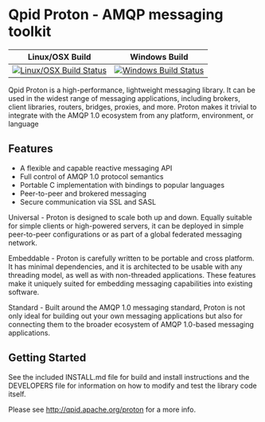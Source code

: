 Qpid Proton - AMQP messaging toolkit
====================================

Linux/OSX Build | Windows Build
----------------|---------------
[![Linux/OSX Build Status](https://travis-ci.org/apache/qpid-proton.svg?branch=master)](https://travis-ci.org/apache/qpid-proton) | [![Windows Build Status](https://ci.appveyor.com/api/projects/status/github/apache/qpid-proton?branch=master&svg=true)](https://ci.appveyor.com/project/ke4qqq/qpid-proton/branch/master)

Qpid Proton is a high-performance, lightweight messaging library. It can be
used in the widest range of messaging applications, including brokers, client
libraries, routers, bridges, proxies, and more. Proton makes it trivial to
integrate with the AMQP 1.0 ecosystem from any platform, environment, or
language

Features
--------

  - A flexible and capable reactive messaging API
  - Full control of AMQP 1.0 protocol semantics
  - Portable C implementation with bindings to popular languages
  - Peer-to-peer and brokered messaging
  - Secure communication via SSL and SASL

Universal - Proton is designed to scale both up and down. Equally suitable for
simple clients or high-powered servers, it can be deployed in simple
peer-to-peer configurations or as part of a global federated messaging network.

Embeddable - Proton is carefully written to be portable and cross platform. It
has minimal dependencies, and it is architected to be usable with any threading
model, as well as with non-threaded applications. These features make it
uniquely suited for embedding messaging capabilities into existing software.

Standard - Built around the AMQP 1.0 messaging standard, Proton is not only
ideal for building out your own messaging applications but also for connecting
them to the broader ecosystem of AMQP 1.0-based messaging applications.

Getting Started
---------------

See the included INSTALL.md file for build and install instructions and the
DEVELOPERS file for information on how to modify and test the library code
itself.

Please see http://qpid.apache.org/proton for a more info.
